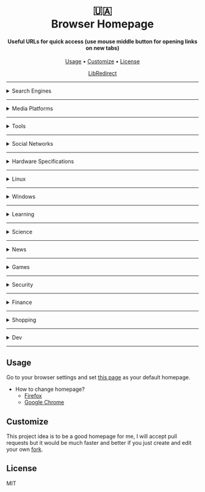 <h1 align="center">
  🇺🇦 <br>
  Browser Homepage
</h1>

<h4 align="center">Useful URLs for quick access (use mouse middle button for opening links on new tabs)</h4>

<p align="center">
  <a href="#usage">Usage</a> •
  <a href="#customize">Customize</a> •
  <a href="#license">License</a> 
</p>

<p align="center">
  <a href="https://libredirect.github.io/">LibRedirect</a>
</p>

---

<details>
  <summary>Search Engines</summary>
  
  - [DuckDuckGo](https://duckduckgo.com/)
  - [Google](https://www.google.com/)
  - [Bing](https://www.bing.com/)
  - Meta Search (use local instance for better privacity)
    - [SearX](https://github.com/searx/searx)
    - [SearXNG](https://github.com/searxng/searxng)
    - [Whoogle](https://github.com/benbusby/whoogle-search)
  - Image Search
    - [SauceNAO](https://saucenao.com/)
</details>

---

<details>
  <summary>Media Platforms</summary>

  - Video
    - [Youtube](https://www.youtube.com/)
    - [BiliBili](https://www.bilibili.tv/en)
    - [Twitch](https://www.twitch.tv/)
    - [NicoNico](https://www.nicovideo.jp/)
    - [NewPipe](https://newpipe.net/)
    - [Piped - Youtube Client](https://github.com/TeamPiped/Piped)
      - [Piped - Instance](https://piped.video/)
  - Music
    - [Hyperpipe - Youtube Music Client](https://hyperpipe.surge.sh/)
</details>

------

<details>
  <summary>Tools</summary>

  - [Planning Poker](https://planning-poker-agile.web.app)
  - [Awesome AI Tools](https://github.com/pingan8787/awesome-ai-tools)
  - [Lines of Code](https://codetabs.com/count-loc/count-loc-online.html)
  - [PDF editor](https://pdf-editor.vercel.app/)
  - [Chat GPT](https://chat.openai.com/)
  - [waifu2x - Image Upscaller](https://github.com/nagadomi/waifu2x)
    - [waifu2x Cloud](https://waifu2x.udp.jp/)
    - [waifu2x Browser](https://unlimited.waifu2x.net/)
</details>

------

<details>
  <summary>Social Networks</summary>

  - [Telegram](https://web.telegram.org/z/)
  - [Whatsapp](https://web.whatsapp.com/)
  - [Twitter](https://twitter.com/home)
  - [Discord](https://discord.com/channels/@me)
  - [Kitsu](https://kitsu.io/explore/anime)
</details>

---

<details>
  <summary>Hardware Specifications</summary>

  - [Gadget Versus](https://gadgetversus.com/)
  - [Technical City](https://technical.city/en)
  - [Nano Review](https://nanoreview.net/)
  - [CPU Monkey](https://www.cpu-monkey.com/en/)
  - [Smartphones](https://www.devicespecifications.com/en)
    - [Redmi Go](https://www.devicespecifications.com/en/model/c50e4f06)
    - [Redmi note 8 T](https://www.devicespecifications.com/en/model/342f51e4)
    - [Poco m5](https://www.devicespecifications.com/en/model/b3d05a68)
    - [Unihertz Tank](https://www.devicespecifications.com/en/model/f2905b84)
</details>

---

<details>
  <summary>Linux</summary>

  - [Upstream Kernel Source](https://github.com/torvalds/linux)
  - [Flathub](https://flathub.org/home)
  - [Distros](https://distrowatch.com/dwres.php?resource=ranking)
    - [Void](https://voidlinux.org/)
      - [Docs](https://docs.voidlinux.org/)
      - [Packages](https://voidlinux.org/packages/)
    - [Alpine](https://www.alpinelinux.org/)
      - [Docs](https://docs.alpinelinux.org/user-handbook/0.1a/index.html)
      - [Packages](https://pkgs.alpinelinux.org/packages)
    - [Manjaro](https://manjaro.org/)
      - [Docs](https://docs.manjaro.org/)
      - [Packages](https://packages.manjaro.org/)
    - [Ubuntu](https://ubuntu.com/)
      - [Docs](https://docs.ubuntu.com/)
      - [Packages](https://packages.ubuntu.com/)
  - [Wayland](https://en.wikipedia.org/wiki/Wayland_(protocol))
    - [Sway](https://github.com/swaywm/sway)
    - [Wayfire](https://github.com/WayfireWM/wayfire)
    - [River](https://github.com/riverwm/river)
    - [Hyprland](https://github.com/hyprwm/Hyprland)
</details>

---

<details>
  <summary>Windows</summary>

  It's a good idea to use [chocolatey](https://chocolatey.org/install)

  - [Docs](https://learn.microsoft.com/en-us/windows/)
  - [Packages](https://community.chocolatey.org/packages)
</details>

---

<details>
  <summary>Learning</summary>

  - [Khan Academy](https://www.khanacademy.org/)
  - [FreeCodeCamp](https://www.freecodecamp.org/)
  - [Kaggle](https://www.kaggle.com/)
  - [Interactive Learning](https://github.com/ronreiter/interactive-tutorials)
  - [Web3](https://www.useweb3.xyz/)
  - [SQL](https://sqlbolt.com/)
  - [Git](https://learngitbranching.js.org/)
</details>

---

<details>
  <summary>Science</summary>

  - [James Webb Images](https://webbtelescope.org/images)
  - [Millenium Prize Problems](https://en.wikipedia.org/wiki/Millennium_Prize_Problems)
</details>

---

<details>
  <summary>News</summary>

  - [Phoronix](https://www.phoronix.com/)
  - [Tom's Hardware](https://www.tomshardware.com/)
  - [The Hacker](https://thehackernews.com/)
</details>

---

<details>
  <summary>Games</summary>

  - [Genshin Impact](https://genshin.mihoyo.com/en)
    - [Paimon.moe](https://paimon.moe/)
    - [GenshinGG](https://genshin.gg/)
    - [Project Amber](https://ambr.top/en)
    - [Genshin Interactive Map](https://genshin-impact-map.appsample.com/)
  - [Orna RPG](https://playorna.com/)
    - [Orna Wiki](https://ornarpg.fandom.com/wiki/Orna_RPG_Wiki)
    - [Orna Guide](https://orna.guide/)
    - [Orna Builds](https://ornabuilds.com/)
    - [Orna Basics Guide](https://www.ornalegends.com/home/the-ultimate-ornarpg-beginner-basics-guide)
  - [Chess](https://lichess.org/)
    - [Live Ratings](https://2700chess.com/)
    - [World Chess Championships](https://en.wikipedia.org/wiki/World_Chess_Championship)
      - [Lichess](https://lichess.org/page/world-championships)
</details>

---

<details>
  <summary>Security</summary>

  - [OWASP Top Ten](https://cheatsheetseries.owasp.org/index.html)
  - [NIST CVEs](https://nvd.nist.gov/vuln/search)
  - [CVEs](https://cve.mitre.org/)
  - [CVEs (Debian Security Tracker)](https://security-tracker.debian.org/tracker/)
  - [Spectre Meltdown Checker](https://github.com/speed47/spectre-meltdown-checker) (Check CVEs that affect your system)
  - [Docker HUB](https://hub.docker.com/)
    - You can search if your distro has exploits, [example](https://hub.docker.com/_/centos/tags) on vulnerability column.
  - Pentesting
    - [vulnx](https://github.com/anouarbensaad/vulnx)
    - [nikto](https://github.com/sullo/nikto)
  - [Software CVEs](https://www.cvedetails.com/)
    - [Google Chrome](https://www.cvedetails.com/product/15031/Google-Chrome.html)
    - [Mozilla Firefox](https://www.cvedetails.com/product/3264/Mozilla-Firefox.html)
    - [Visual Studio Code](https://www.cvedetails.com/product/50646/Microsoft-Visual-Studio-Code.html)
    - [Linuex Kernel](https://www.cvedetails.com/product/47/Linux-Linux-Kernel.html?vendor_id=33)
    - [Ubuntu Linux](https://www.cvedetails.com/product/20550/Canonical-Ubuntu-Linux.html)
    - [Microsoft Windows 11](https://www.cvedetails.com/product/102217/Microsoft-Windows-11.html)
</details>

---

<details>
  <summary>Finance</summary>

  - [USD -> BTC](https://www.xe.com/currencycharts/?from=USD&to=BTC&view=1M)
  - [USD -> EUR](https://www.xe.com/currencycharts/?from=USD&to=EUR&view=1M)
  - [USD -> BRL](https://www.xe.com/currencycharts/?from=USD&to=BRL&view=1M)
  - [USD -> CNY](https://www.xe.com/currencycharts/?from=USD&to=CNY&view=1M)
</details>

---

<details>
  <summary>Shopping</summary>

  - [Amazon](https://www.amazon.com)
  - [AliExpress](https://www.aliexpress.com/)
  - [Shopee](https://shopee.com.br/)
</details>

---

<details>
  <summary>Dev</summary>

  - DevOps
    - [Github](https://github.com/cassiofb-dev)
    - [Website](https://cassio-souza.pages.dev/)
      - [Cloudflare](https://dash.cloudflare.com)
      - [Google Search Console](https://search.google.com/u/1/search-console?resource_id=https://cassio-souza.pages.dev/)
      - [Bing Webmaster](https://www.bing.com/webmasters/home)
  - Game Engines
    - C++
      - [Godot](https://github.com/godotengine/godot)
    - Rust
      - [Bevy](https://github.com/bevyengine/bevy)
      - [Amethyst](https://github.com/amethyst)
      - [Fyrox](https://github.com/FyroxEngine/Fyrox)
</details>

---

## Usage

Go to your browser settings and set [this page](https://cassiofb-dev.github.io/browser-homepage/) as your default homepage.

- How to change homepage?
  - [Firefox](https://support.mozilla.org/en-US/kb/how-to-set-the-home-page)
  - [Google Chrome](https://support.google.com/chrome/answer/95314?hl=en&co=GENIE.Platform%3DDesktop)

## Customize

This project idea is to be a good homepage for me, I will accept pull requests but it would be much faster and better if you just create and edit your own [fork](https://github.com/cassiofb-dev/browser-homepage/fork).

## License

MIT

